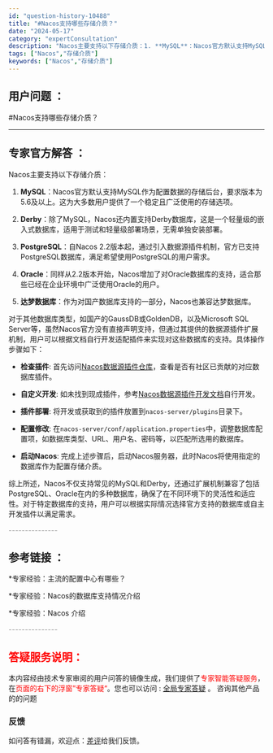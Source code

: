 ```yaml
---
id: "question-history-10488"
title: "#Nacos支持哪些存储介质？"
date: "2024-05-17"
category: "expertConsultation"
description: "Nacos主要支持以下存储介质：1. **MySQL**：Nacos官方默认支持MySQL作为配置数据的存储后台，要求版本为5.6及以上。这为大多数用户提供了一个稳定且广泛使用的存储选项。2. **Derby**：除了MySQL，Nacos还内置支持Derby数据库，这是一个轻量级的嵌入式数据库，适"
tags: ["Nacos","存储介质"]
keywords: ["Nacos","存储介质"]
---
```


## 用户问题 ： 
 #Nacos支持哪些存储介质？  

---------------
## 专家官方解答 ：

Nacos主要支持以下存储介质：

1. **MySQL**：Nacos官方默认支持MySQL作为配置数据的存储后台，要求版本为5.6及以上。这为大多数用户提供了一个稳定且广泛使用的存储选项。

2. **Derby**：除了MySQL，Nacos还内置支持Derby数据库，这是一个轻量级的嵌入式数据库，适用于测试和轻量级部署场景，无需单独安装部署。

3. **PostgreSQL**：自Nacos 2.2版本起，通过引入数据源插件机制，官方已支持PostgreSQL数据库，满足希望使用PostgreSQL的用户需求。

4. **Oracle**：同样从2.2版本开始，Nacos增加了对Oracle数据库的支持，适合那些已经在企业环境中广泛使用Oracle的用户。

5. **达梦数据库**：作为对国产数据库支持的一部分，Nacos也兼容达梦数据库。

对于其他数据库类型，如国产的GaussDB或GoldenDB，以及Microsoft SQL Server等，虽然Nacos官方没有直接声明支持，但通过其提供的数据源插件扩展机制，用户可以根据文档自行开发适配插件来实现对这些数据库的支持。具体操作步骤如下：

- **检查插件**: 首先访问[Nacos数据源插件仓库](https://github.com/nacos-group/nacos-plugin)，查看是否有社区已贡献的对应数据库插件。
  
- **自定义开发**: 如未找到现成插件，参考[Nacos数据源插件开发文档](https://nacos.io/docs/latest/plugin/datasource-plugin/)自行开发。
  
- **插件部署**: 将开发或获取到的插件放置到`nacos-server/plugins`目录下。
  
- **配置修改**: 在`nacos-server/conf/application.properties`中，调整数据库配置项，如数据库类型、URL、用户名、密码等，以匹配所选用的数据库。

- **启动Nacos**: 完成上述步骤后，启动Nacos服务器，此时Nacos将使用指定的数据库作为配置存储介质。

综上所述，Nacos不仅支持常见的MySQL和Derby，还通过扩展机制兼容了包括PostgreSQL、Oracle在内的多种数据库，确保了在不同环境下的灵活性和适应性。对于特定数据库的支持，用户可以根据实际情况选择官方支持的数据库或自主开发插件以满足需求。


<font color="#949494">---------------</font> 


## 参考链接 ：

*专家经验：主流的配置中心有哪些？ 
 
 *专家经验：Nacos的数据库支持情况介绍 
 
 *专家经验：Nacos 介绍 


 <font color="#949494">---------------</font> 
 


## <font color="#FF0000">答疑服务说明：</font> 

本内容经由技术专家审阅的用户问答的镜像生成，我们提供了<font color="#FF0000">专家智能答疑服务</font>，在<font color="#FF0000">页面的右下的浮窗”专家答疑“</font>。您也可以访问 : [全局专家答疑](https://answer.opensource.alibaba.com/docs/intro) 。 咨询其他产品的的问题

### 反馈
如问答有错漏，欢迎点：[差评](https://ai.nacos.io/user/feedbackByEnhancerGradePOJOID?enhancerGradePOJOId=13685)给我们反馈。
